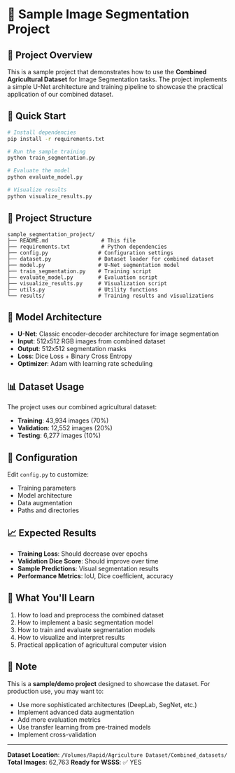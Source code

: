 # 🌾 Sample Image Segmentation Project

## 🎯 Project Overview

This is a sample project that demonstrates how to use the **Combined Agricultural Dataset** for Image Segmentation tasks. The project implements a simple U-Net architecture and training pipeline to showcase the practical application of our combined dataset.

## 🚀 Quick Start

```bash
# Install dependencies
pip install -r requirements.txt

# Run the sample training
python train_segmentation.py

# Evaluate the model
python evaluate_model.py

# Visualize results
python visualize_results.py
```

## 📁 Project Structure

```
sample_segmentation_project/
├── README.md                 # This file
├── requirements.txt          # Python dependencies
├── config.py                # Configuration settings
├── dataset.py               # Dataset loader for combined dataset
├── model.py                 # U-Net segmentation model
├── train_segmentation.py    # Training script
├── evaluate_model.py        # Evaluation script
├── visualize_results.py     # Visualization script
├── utils.py                 # Utility functions
└── results/                 # Training results and visualizations
```

## 🎨 Model Architecture

- **U-Net**: Classic encoder-decoder architecture for image segmentation
- **Input**: 512x512 RGB images from combined dataset
- **Output**: 512x512 segmentation masks
- **Loss**: Dice Loss + Binary Cross Entropy
- **Optimizer**: Adam with learning rate scheduling

## 📊 Dataset Usage

The project uses our combined agricultural dataset:
- **Training**: 43,934 images (70%)
- **Validation**: 12,552 images (20%)
- **Testing**: 6,277 images (10%)

## 🔧 Configuration

Edit `config.py` to customize:
- Training parameters
- Model architecture
- Data augmentation
- Paths and directories

## 📈 Expected Results

- **Training Loss**: Should decrease over epochs
- **Validation Dice Score**: Should improve over time
- **Sample Predictions**: Visual segmentation results
- **Performance Metrics**: IoU, Dice coefficient, accuracy

## 🎉 What You'll Learn

1. How to load and preprocess the combined dataset
2. How to implement a basic segmentation model
3. How to train and evaluate segmentation models
4. How to visualize and interpret results
5. Practical application of agricultural computer vision

## 🚨 Note

This is a **sample/demo project** designed to showcase the dataset. For production use, you may want to:
- Use more sophisticated architectures (DeepLab, SegNet, etc.)
- Implement advanced data augmentation
- Add more evaluation metrics
- Use transfer learning from pre-trained models
- Implement cross-validation

---

**Dataset Location**: `/Volumes/Rapid/Agriculture Dataset/Combined_datasets/`
**Total Images**: 62,763
**Ready for WSSS**: ✅ YES
